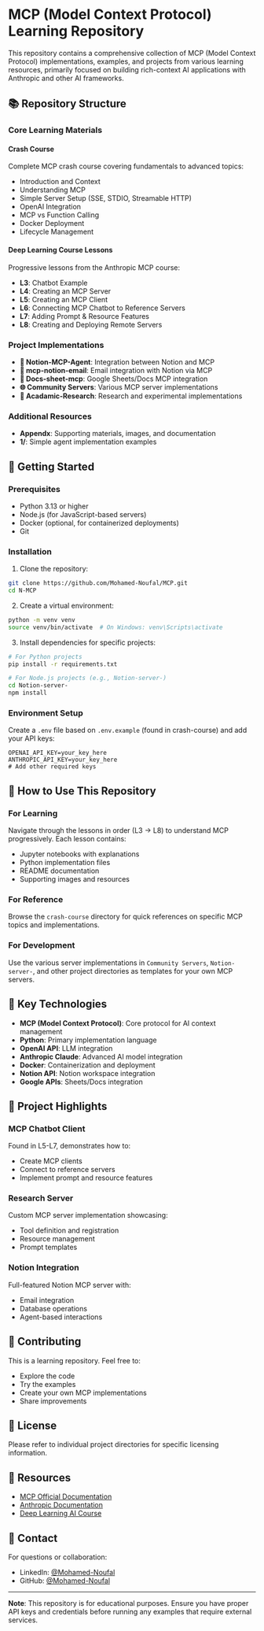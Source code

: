 # MCP (Model Context Protocol) Learning Repository

This repository contains a comprehensive collection of MCP (Model Context Protocol) implementations, examples, and projects from various learning resources, primarily focused on building rich-context AI applications with Anthropic and other AI frameworks.

## 📚 Repository Structure

### Core Learning Materials

#### **Crash Course**
Complete MCP crash course covering fundamentals to advanced topics:
- Introduction and Context
- Understanding MCP
- Simple Server Setup (SSE, STDIO, Streamable HTTP)
- OpenAI Integration
- MCP vs Function Calling
- Docker Deployment
- Lifecycle Management

#### **Deep Learning Course Lessons**
Progressive lessons from the Anthropic MCP course:
- **L3**: Chatbot Example
- **L4**: Creating an MCP Server
- **L5**: Creating an MCP Client
- **L6**: Connecting MCP Chatbot to Reference Servers
- **L7**: Adding Prompt & Resource Features
- **L8**: Creating and Deploying Remote Servers

### Project Implementations

- **📝 Notion-MCP-Agent**: Integration between Notion and MCP
- **📧 mcp-notion-email**: Email integration with Notion via MCP
- **📄 Docs-sheet-mcp**: Google Sheets/Docs MCP integration
- **🌐 Community Servers**: Various MCP server implementations
- **🧪 Acadamic-Research**: Research and experimental implementations

### Additional Resources
- **Appendx**: Supporting materials, images, and documentation
- **1/**: Simple agent implementation examples

## 🚀 Getting Started

### Prerequisites

- Python 3.13 or higher
- Node.js (for JavaScript-based servers)
- Docker (optional, for containerized deployments)
- Git

### Installation

1. Clone the repository:
```bash
git clone https://github.com/Mohamed-Noufal/MCP.git
cd N-MCP
```

2. Create a virtual environment:
```bash
python -m venv venv
source venv/bin/activate  # On Windows: venv\Scripts\activate
```

3. Install dependencies for specific projects:
```bash
# For Python projects
pip install -r requirements.txt

# For Node.js projects (e.g., Notion-server-)
cd Notion-server-
npm install
```

### Environment Setup

Create a `.env` file based on `.env.example` (found in crash-course) and add your API keys:
```
OPENAI_API_KEY=your_key_here
ANTHROPIC_API_KEY=your_key_here
# Add other required keys
```

## 📖 How to Use This Repository

### For Learning
Navigate through the lessons in order (L3 → L8) to understand MCP progressively. Each lesson contains:
- Jupyter notebooks with explanations
- Python implementation files
- README documentation
- Supporting images and resources

### For Reference
Browse the `crash-course` directory for quick references on specific MCP topics and implementations.

### For Development
Use the various server implementations in `Community Servers`, `Notion-server-`, and other project directories as templates for your own MCP servers.

## 🔧 Key Technologies

- **MCP (Model Context Protocol)**: Core protocol for AI context management
- **Python**: Primary implementation language
- **OpenAI API**: LLM integration
- **Anthropic Claude**: Advanced AI model integration
- **Docker**: Containerization and deployment
- **Notion API**: Notion workspace integration
- **Google APIs**: Sheets/Docs integration

## 📂 Project Highlights

### MCP Chatbot Client
Found in L5-L7, demonstrates how to:
- Create MCP clients
- Connect to reference servers
- Implement prompt and resource features

### Research Server
Custom MCP server implementation showcasing:
- Tool definition and registration
- Resource management
- Prompt templates

### Notion Integration
Full-featured Notion MCP server with:
- Email integration
- Database operations
- Agent-based interactions

## 🤝 Contributing

This is a learning repository. Feel free to:
- Explore the code
- Try the examples
- Create your own MCP implementations
- Share improvements

## 📝 License

Please refer to individual project directories for specific licensing information.

## 🔗 Resources

- [MCP Official Documentation](https://modelcontextprotocol.io/)
- [Anthropic Documentation](https://docs.anthropic.com/)
- [Deep Learning AI Course](https://www.deeplearning.ai/)

## 📧 Contact

For questions or collaboration:
- LinkedIn: [@Mohamed-Noufal](https://www.linkedin.com/in/mohamed-noufal-b7101a25b/)
- GitHub: [@Mohamed-Noufal](https://github.com/Mohamed-Noufal)

---

**Note**: This repository is for educational purposes. Ensure you have proper API keys and credentials before running any examples that require external services.
